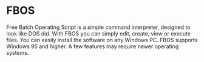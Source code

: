 # FBOS
Free Batch Operating Script is a simple command interpreter, designed to look like DOS did.
With FBOS you can simply edit, create, view or execute files. You can easily install the software on any Windows PC. FBOS supports Windows 95 and higher. A few features may require newer operating systems.
